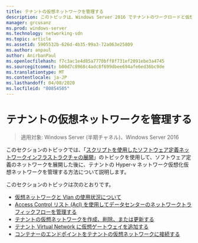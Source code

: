 ```yaml
---
title: テナントの仮想ネットワークを管理する
description: このトピックは、Windows Server 2016 でテナントのワークロードと仮想ネットワークを管理する方法について、ソフトウェアで定義されたネットワークガイドに含まれています。
manager: grcusanz
ms.prod: windows-server
ms.technology: networking-sdn
ms.topic: article
ms.assetid: 5905532b-626d-4b35-99a3-72a063e25809
ms.author: anpaul
author: AnirbanPaul
ms.openlocfilehash: f7c3ac1e4d85a7770bff8f731ef2091ebe3a4745
ms.sourcegitcommit: b00d7c8968c4adc8f699dbee694afe6ed36bc9de
ms.translationtype: MT
ms.contentlocale: ja-JP
ms.lasthandoff: 04/08/2020
ms.locfileid: "80854505"
---
```

# <a name="manage-tenant-virtual-networks"></a>テナントの仮想ネットワークを管理する

>適用対象: Windows Server (半期チャネル)、Windows Server 2016

このセクションのトピックでは、「[スクリプトを使用したソフトウェア定義ネットワークインフラストラクチャの展開](../../sdn/deploy/Deploy-a-Software-Defined-Network-infrastructure-using-scripts.md)」のトピックを使用して、ソフトウェア定義のネットワークを展開した後に、テナントの Hyper-v ネットワーク仮想化仮想ネットワークを管理する方法について説明します。  
  
このセクションのトピックは次のとおりです。  
  
- [仮想ネットワークと Vlan の使用状況について](Understanding-Usage-of-Virtual-Networks-and-VLANs.md)  
- [Access Control リスト (Acl) を使用してデータセンターのネットワークトラフィックフローを管理する](use-acls-for-traffic-flow.md)  
- [テナントの仮想ネットワークを作成、削除、または更新する](Create,-Delete,-or-Update-Tenant-Virtual-Networks.md)  
- [テナント Virtual Network に仮想ゲートウェイを追加する](Add-a-Virtual-Gateway-to-a-Tenant-Virtual-Network.md)
- [コンテナーのエンドポイントをテナントの仮想ネットワークに接続する](Connect-container-endpoints-to-a-Tenant-Virtual-Network.md)


